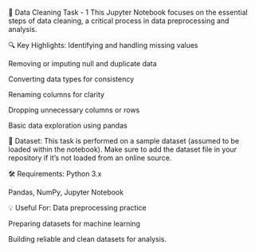 🧹 Data Cleaning Task - 1
This Jupyter Notebook focuses on the essential steps of data cleaning, a critical process in data preprocessing and analysis.

🔍 Key Highlights:
Identifying and handling missing values

Removing or imputing null and duplicate data

Converting data types for consistency

Renaming columns for clarity

Dropping unnecessary columns or rows

Basic data exploration using pandas

📁 Dataset:
This task is performed on a sample dataset (assumed to be loaded within the notebook). Make sure to add the dataset file in your repository if it’s not loaded from an online source.

🛠 Requirements:
Python 3.x

Pandas, NumPy, Jupyter Notebook

💡 Useful For:
Data preprocessing practice

Preparing datasets for machine learning

Building reliable and clean datasets for analysis.
